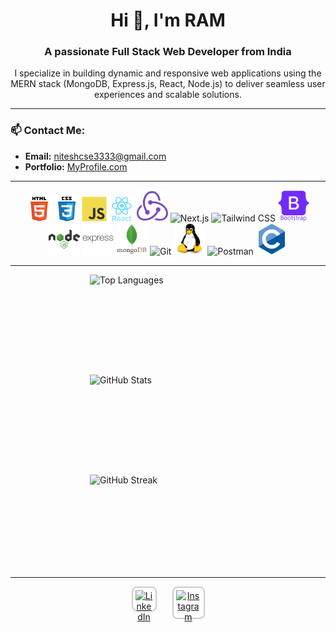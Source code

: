 <h1 align="center">Hi 👋, I'm RAM</h1>
<h3 align="center">A passionate Full Stack Web Developer from India</h3>
<p align="center">I specialize in building dynamic and responsive web applications using the MERN stack (MongoDB, Express.js, React, Node.js) to deliver seamless user experiences and scalable solutions.</p>

---

### 📫 Contact Me:
- **Email:** niteshcse3333@gmail.com
- **Portfolio:** [MyProfile.com](#)

---
<div style="text-align: center;">
  <img src="https://raw.githubusercontent.com/devicons/devicon/master/icons/html5/html5-original-wordmark.svg" alt="HTML5" width="40" height="40" />
  <img src="https://raw.githubusercontent.com/devicons/devicon/master/icons/css3/css3-original-wordmark.svg" alt="CSS3" width="40" height="40" />
  <img src="https://raw.githubusercontent.com/devicons/devicon/master/icons/javascript/javascript-original.svg" alt="JavaScript" width="40" height="40" />
  <img src="https://raw.githubusercontent.com/devicons/devicon/master/icons/react/react-original-wordmark.svg" alt="React" width="40" height="40" />
  <img src="https://raw.githubusercontent.com/devicons/devicon/master/icons/redux/redux-original.svg" alt="Redux" width="50" height="50" />
  <img src="https://cdn.worldvectorlogo.com/logos/nextjs-2.svg" alt="Next.js" width="50" height="50" />
  <img src="https://www.vectorlogo.zone/logos/tailwindcss/tailwindcss-icon.svg" alt="Tailwind CSS" width="50" height="50" />
  <img src="https://raw.githubusercontent.com/devicons/devicon/master/icons/bootstrap/bootstrap-plain-wordmark.svg" alt="Bootstrap" width="50" height="50" />
  <img src="https://raw.githubusercontent.com/devicons/devicon/master/icons/nodejs/nodejs-original-wordmark.svg" alt="Node.js" width="50" height="50" />
  <img src="https://raw.githubusercontent.com/devicons/devicon/master/icons/express/express-original-wordmark.svg" alt="Express.js" width="50" height="50" />
  <img src="https://raw.githubusercontent.com/devicons/devicon/master/icons/mongodb/mongodb-original-wordmark.svg" alt="MongoDB" width="50" height="50" />
  <img src="https://www.vectorlogo.zone/logos/git-scm/git-scm-icon.svg" alt="Git" width="50" height="50" />
  <img src="https://raw.githubusercontent.com/devicons/devicon/master/icons/linux/linux-original.svg" alt="Linux" width="50" height="50" />
  <img src="https://www.vectorlogo.zone/logos/getpostman/getpostman-icon.svg" alt="Postman" width="50" height="50" />
  <img src="https://raw.githubusercontent.com/devicons/devicon/master/icons/c/c-original.svg" alt="C" width="50" height="50" />
</div>


---
<div style="display: flex; justify-content: center; gap: 10px; flex-wrap: wrap;">
  <img src="https://github-readme-stats.vercel.app/api/top-langs?username=codemonitor-lab&show_icons=true&locale=en&layout=compact" alt="Top Languages" width="250" height="150" />
  
  <img src="https://github-readme-stats.vercel.app/api?username=codemonitor-lab&show_icons=true&locale=en" alt="GitHub Stats" width="250" height="150" />

  <img src="https://github-readme-streak-stats.herokuapp.com/?user=codemonitor-lab" alt="GitHub Streak" width="250" height="150" />
</div>


---
<p align="center" style="display: flex; justify-content: center; gap: 25px;">
  <a href="https://linkedin.com/in/linkdin" target="_blank" style="display: inline-block; width: 40px; height: 40px; border: 2px solid #ccc; border-radius: 8px; padding: 4px; box-sizing: border-box;">
    <img src="https://raw.githubusercontent.com/rahuldkjain/github-profile-readme-generator/master/src/images/icons/Social/linked-in-alt.svg" alt="LinkedIn"/>
  </a>
  <a href="https://instagram.com/dev_nitsh" target="_blank" style="display: inline-block; width: 40px; height: 40px; border: 2px solid #ccc; border-radius: 8px; padding: 4px;">
    <img src="https://raw.githubusercontent.com/rahuldkjain/github-profile-readme-generator/master/src/images/icons/Social/instagram.svg" alt="Instagram" />
  </a>
</p>


